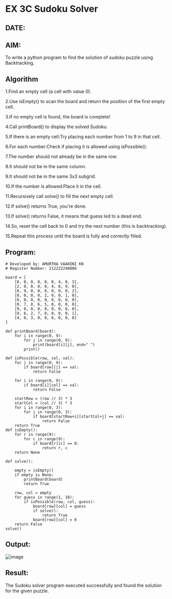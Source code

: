 # EX 3C Sudoku Solver
## DATE:
## AIM:
To write a python program to find the solution of sudoku puzzle using Backtracking.


## Algorithm

1.Find an empty cell (a cell with value 0).

2.Use isEmpty() to scan the board and return the position of the first empty cell.

3.If no empty cell is found, the board is complete!

4.Call printBoard() to display the solved Sudoku.

5.If there is an empty cell:Try placing each number from 1 to 9 in that cell.

6.For each number:Check if placing it is allowed using isPossible():

7.The number should not already be in the same row.

8.It should not be in the same column.

9.It should not be in the same 3x3 subgrid.

10.If the number is allowed:Place it in the cell.

11.Recursively call solve() to fill the next empty cell.

12.If solve() returns True, you're done.

13.If solve() returns False, it means that guess led to a dead end.

14.So, reset the cell back to 0 and try the next number (this is backtracking).

15.Repeat this process until the board is fully and correctly filled.

## Program:
```
# Developed by: AMURTHA VAAHINI KN
# Register Number: 212222240008

board = [
    [0, 0, 0, 8, 0, 0, 4, 0, 3],
    [2, 0, 0, 0, 0, 4, 8, 9, 0],
    [0, 9, 0, 0, 0, 0, 0, 0, 2],
    [0, 0, 0, 0, 2, 9, 0, 1, 0],
    [0, 0, 0, 0, 0, 0, 0, 0, 0],
    [0, 7, 0, 6, 5, 0, 0, 0, 0],
    [9, 0, 0, 0, 0, 0, 0, 8, 0],
    [0, 6, 2, 7, 0, 0, 0, 0, 1],
    [4, 0, 3, 0, 0, 6, 0, 0, 0]
]

def printBoard(board):
    for i in range(0, 9):
        for j in range(0, 9):
            print(board[i][j], end=" ")
        print()

def isPossible(row, col, val):
    for j in range(0, 9):
        if board[row][j] == val:
            return False

    for i in range(0, 9):
        if board[i][col] == val:
            return False

    startRow = (row // 3) * 3
    startCol = (col // 3) * 3
    for i in range(0, 3):
        for j in range(0, 3):
            if board[startRow+i][startCol+j] == val:
                return False
    return True
def isEmpty():
    for r in range(9):
        for c in range(9):
            if board[r][c] == 0:
                return r, c
    return None

def solve():

    empty = isEmpty()
    if empty is None:
        printBoard(board)
        return True

    row, col = empty
    for guess in range(1, 10):
        if isPossible(row, col, guess):
            board[row][col] = guess
            if solve():
                return True
            board[row][col] = 0
    return False
solve()
```

## Output:
![image](https://github.com/user-attachments/assets/1d71442e-8317-43e3-a2ab-6d98f93537ec)


## Result:
The Sudoku solver program executed successfully and found the solution for the given puzzle.
